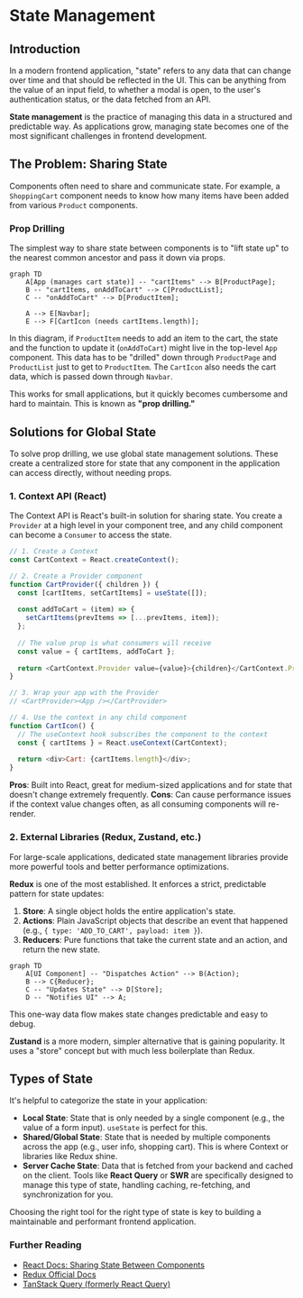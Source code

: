 # State Management

## Introduction

In a modern frontend application, "state" refers to any data that can change over time and that should be reflected in the UI. This can be anything from the value of an input field, to whether a modal is open, to the user's authentication status, or the data fetched from an API.

**State management** is the practice of managing this data in a structured and predictable way. As applications grow, managing state becomes one of the most significant challenges in frontend development.

## The Problem: Sharing State

Components often need to share and communicate state. For example, a `ShoppingCart` component needs to know how many items have been added from various `Product` components.

### Prop Drilling

The simplest way to share state between components is to "lift state up" to the nearest common ancestor and pass it down via props.

```mermaid
graph TD
    A[App (manages cart state)] -- "cartItems" --> B[ProductPage];
    B -- "cartItems, onAddToCart" --> C[ProductList];
    C -- "onAddToCart" --> D[ProductItem];
    
    A --> E[Navbar];
    E --> F[CartIcon (needs cartItems.length)];
```

In this diagram, if `ProductItem` needs to add an item to the cart, the state and the function to update it (`onAddToCart`) might live in the top-level `App` component. This data has to be "drilled" down through `ProductPage` and `ProductList` just to get to `ProductItem`. The `CartIcon` also needs the cart data, which is passed down through `Navbar`.

This works for small applications, but it quickly becomes cumbersome and hard to maintain. This is known as **"prop drilling."**

## Solutions for Global State

To solve prop drilling, we use global state management solutions. These create a centralized store for state that any component in the application can access directly, without needing props.

### 1. Context API (React)

The Context API is React's built-in solution for sharing state. You create a `Provider` at a high level in your component tree, and any child component can become a `Consumer` to access the state.

```javascript
// 1. Create a Context
const CartContext = React.createContext();

// 2. Create a Provider component
function CartProvider({ children }) {
  const [cartItems, setCartItems] = useState([]);
  
  const addToCart = (item) => {
    setCartItems(prevItems => [...prevItems, item]);
  };
  
  // The value prop is what consumers will receive
  const value = { cartItems, addToCart };
  
  return <CartContext.Provider value={value}>{children}</CartContext.Provider>;
}

// 3. Wrap your app with the Provider
// <CartProvider><App /></CartProvider>

// 4. Use the context in any child component
function CartIcon() {
  // The useContext hook subscribes the component to the context
  const { cartItems } = React.useContext(CartContext);
  
  return <div>Cart: {cartItems.length}</div>;
}
```
**Pros**: Built into React, great for medium-sized applications and for state that doesn't change extremely frequently.
**Cons**: Can cause performance issues if the context value changes often, as all consuming components will re-render.

### 2. External Libraries (Redux, Zustand, etc.)

For large-scale applications, dedicated state management libraries provide more powerful tools and better performance optimizations.

**Redux** is one of the most established. It enforces a strict, predictable pattern for state updates:
1.  **Store**: A single object holds the entire application's state.
2.  **Actions**: Plain JavaScript objects that describe an event that happened (e.g., `{ type: 'ADD_TO_CART', payload: item }`).
3.  **Reducers**: Pure functions that take the current state and an action, and return the new state.

```mermaid
graph TD
    A[UI Component] -- "Dispatches Action" --> B(Action);
    B --> C{Reducer};
    C -- "Updates State" --> D[Store];
    D -- "Notifies UI" --> A;
```
This one-way data flow makes state changes predictable and easy to debug.

**Zustand** is a more modern, simpler alternative that is gaining popularity. It uses a "store" concept but with much less boilerplate than Redux.

## Types of State

It's helpful to categorize the state in your application:
*   **Local State**: State that is only needed by a single component (e.g., the value of a form input). `useState` is perfect for this.
*   **Shared/Global State**: State that is needed by multiple components across the app (e.g., user info, shopping cart). This is where Context or libraries like Redux shine.
*   **Server Cache State**: Data that is fetched from your backend and cached on the client. Tools like **React Query** or **SWR** are specifically designed to manage this type of state, handling caching, re-fetching, and synchronization for you.

Choosing the right tool for the right type of state is key to building a maintainable and performant frontend application.

<div class="further-reading">
<h3>Further Reading</h3>
<ul>
  <li><a href="https://react.dev/learn/sharing-state-between-components" target="_blank" rel="noopener noreferrer">React Docs: Sharing State Between Components</a></li>
  <li><a href="https://redux.js.org/introduction/getting-started" target="_blank" rel="noopener noreferrer">Redux Official Docs</a></li>
  <li><a href="https://tanstack.com/query/latest" target="_blank" rel="noopener noreferrer">TanStack Query (formerly React Query)</a></li>
</ul>
</div>